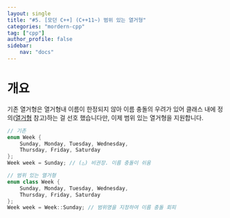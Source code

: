 ```yaml
---
layout: single
title: "#5. [모던 C++] (C++11~) 범위 있는 열거형"
categories: "mordern-cpp"
tag: ["cpp"]
author_profile: false
sidebar: 
    nav: "docs"
---
```


# 개요

기존 열거형은 열거형내 이름이 한정되지 않아 이름 충돌의 우려가 있어 클래스 내에 정의([열거형](https://tango1202.github.io/classic-cpp-guide/classic-cpp-guide-enum/) 참고)하는 걸 선호 했습니다만, 이제 범위 있는 열거형을 지원합니다.

```cpp
// 기존
enum Week {
    Sunday, Monday, Tuesday, Wednesday, 
    Thursday, Friday, Saturday
};
Week week = Sunday; // (△) 비권장. 이름 충돌이 쉬움

// 범위 있는 열거형
enum class Week {
    Sunday, Monday, Tuesday, Wednesday, 
    Thursday, Friday, Saturday
};
Week week = Week::Sunday; // 범위명을 지정하여 이름 충돌 회피
```
